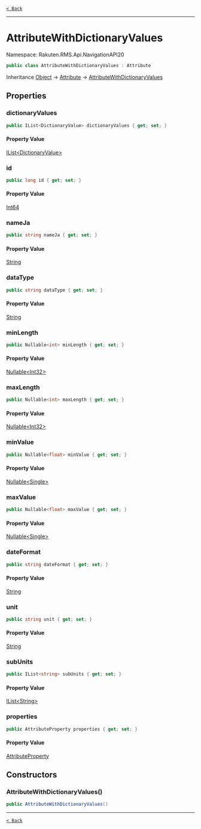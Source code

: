 [`< Back`](./)

---

# AttributeWithDictionaryValues

Namespace: Rakuten.RMS.Api.NavigationAPI20

```csharp
public class AttributeWithDictionaryValues : Attribute
```

Inheritance [Object](https://docs.microsoft.com/en-us/dotnet/api/system.object) → [Attribute](./rakuten.rms.api.navigationapi20.attribute) → [AttributeWithDictionaryValues](./rakuten.rms.api.navigationapi20.attributewithdictionaryvalues)

## Properties

### **dictionaryValues**

```csharp
public IList<DictionaryValue> dictionaryValues { get; set; }
```

#### Property Value

[IList&lt;DictionaryValue&gt;](https://docs.microsoft.com/en-us/dotnet/api/system.collections.generic.ilist-1)<br>

### **id**

```csharp
public long id { get; set; }
```

#### Property Value

[Int64](https://docs.microsoft.com/en-us/dotnet/api/system.int64)<br>

### **nameJa**

```csharp
public string nameJa { get; set; }
```

#### Property Value

[String](https://docs.microsoft.com/en-us/dotnet/api/system.string)<br>

### **dataType**

```csharp
public string dataType { get; set; }
```

#### Property Value

[String](https://docs.microsoft.com/en-us/dotnet/api/system.string)<br>

### **minLength**

```csharp
public Nullable<int> minLength { get; set; }
```

#### Property Value

[Nullable&lt;Int32&gt;](https://docs.microsoft.com/en-us/dotnet/api/system.nullable-1)<br>

### **maxLength**

```csharp
public Nullable<int> maxLength { get; set; }
```

#### Property Value

[Nullable&lt;Int32&gt;](https://docs.microsoft.com/en-us/dotnet/api/system.nullable-1)<br>

### **minValue**

```csharp
public Nullable<float> minValue { get; set; }
```

#### Property Value

[Nullable&lt;Single&gt;](https://docs.microsoft.com/en-us/dotnet/api/system.nullable-1)<br>

### **maxValue**

```csharp
public Nullable<float> maxValue { get; set; }
```

#### Property Value

[Nullable&lt;Single&gt;](https://docs.microsoft.com/en-us/dotnet/api/system.nullable-1)<br>

### **dateFormat**

```csharp
public string dateFormat { get; set; }
```

#### Property Value

[String](https://docs.microsoft.com/en-us/dotnet/api/system.string)<br>

### **unit**

```csharp
public string unit { get; set; }
```

#### Property Value

[String](https://docs.microsoft.com/en-us/dotnet/api/system.string)<br>

### **subUnits**

```csharp
public IList<string> subUnits { get; set; }
```

#### Property Value

[IList&lt;String&gt;](https://docs.microsoft.com/en-us/dotnet/api/system.collections.generic.ilist-1)<br>

### **properties**

```csharp
public AttributeProperty properties { get; set; }
```

#### Property Value

[AttributeProperty](./rakuten.rms.api.navigationapi20.attributeproperty)<br>

## Constructors

### **AttributeWithDictionaryValues()**

```csharp
public AttributeWithDictionaryValues()
```

---

[`< Back`](./)
